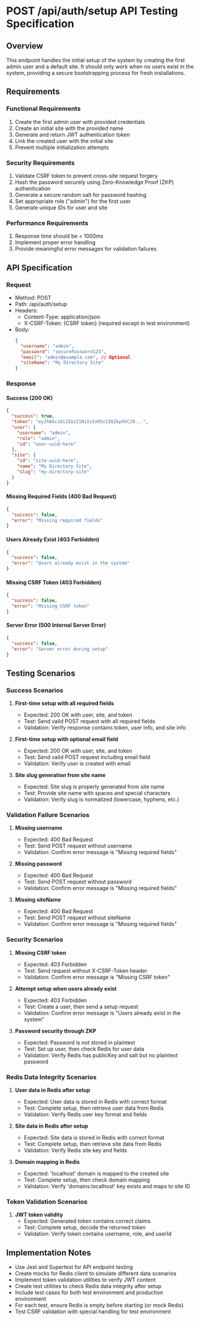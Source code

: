 # POST /api/auth/setup API Testing Specification

## Overview

This endpoint handles the initial setup of the system by creating the first admin user and a default site. It should only work when no users exist in the system, providing a secure bootstrapping process for fresh installations.

## Requirements

### Functional Requirements

1. Create the first admin user with provided credentials
2. Create an initial site with the provided name
3. Generate and return JWT authentication token
4. Link the created user with the initial site
5. Prevent multiple initialization attempts

### Security Requirements

1. Validate CSRF token to prevent cross-site request forgery
2. Hash the password securely using Zero-Knowledge Proof (ZKP) authentication
3. Generate a secure random salt for password hashing
4. Set appropriate role ("admin") for the first user
5. Generate unique IDs for user and site

### Performance Requirements

1. Response time should be < 1000ms
2. Implement proper error handling
3. Provide meaningful error messages for validation failures

## API Specification

### Request

- Method: POST
- Path: /api/auth/setup
- Headers:
  - Content-Type: application/json
  - X-CSRF-Token: {CSRF token} (required except in test environment)
- Body:
  ```json
  {
    "username": "admin",
    "password": "securePassword123",
    "email": "admin@example.com", // Optional
    "siteName": "My Directory Site"
  }
  ```

### Response

#### Success (200 OK)

```json
{
  "success": true,
  "token": "eyJhbGciOiJIUzI1NiIsInR5cCI6IkpXVCJ9...",
  "user": {
    "username": "admin",
    "role": "admin",
    "id": "user-uuid-here"
  },
  "site": {
    "id": "site-uuid-here",
    "name": "My Directory Site",
    "slug": "my-directory-site"
  }
}
```

#### Missing Required Fields (400 Bad Request)

```json
{
  "success": false,
  "error": "Missing required fields"
}
```

#### Users Already Exist (403 Forbidden)

```json
{
  "success": false,
  "error": "Users already exist in the system"
}
```

#### Missing CSRF Token (403 Forbidden)

```json
{
  "success": false,
  "error": "Missing CSRF token"
}
```

#### Server Error (500 Internal Server Error)

```json
{
  "success": false,
  "error": "Server error during setup"
}
```

## Testing Scenarios

### Success Scenarios

1. **First-time setup with all required fields**
   - Expected: 200 OK with user, site, and token
   - Test: Send valid POST request with all required fields
   - Validation: Verify response contains token, user info, and site info

2. **First-time setup with optional email field**
   - Expected: 200 OK with user, site, and token
   - Test: Send valid POST request including email field
   - Validation: Verify user is created with email

3. **Site slug generation from site name**
   - Expected: Site slug is properly generated from site name
   - Test: Provide site name with spaces and special characters
   - Validation: Verify slug is normalized (lowercase, hyphens, etc.)

### Validation Failure Scenarios

1. **Missing username**
   - Expected: 400 Bad Request
   - Test: Send POST request without username
   - Validation: Confirm error message is "Missing required fields"

2. **Missing password**
   - Expected: 400 Bad Request
   - Test: Send POST request without password
   - Validation: Confirm error message is "Missing required fields"

3. **Missing siteName**
   - Expected: 400 Bad Request
   - Test: Send POST request without siteName
   - Validation: Confirm error message is "Missing required fields"

### Security Scenarios

1. **Missing CSRF token**
   - Expected: 403 Forbidden
   - Test: Send request without X-CSRF-Token header
   - Validation: Confirm error message is "Missing CSRF token"

2. **Attempt setup when users already exist**
   - Expected: 403 Forbidden
   - Test: Create a user, then send a setup request
   - Validation: Confirm error message is "Users already exist in the system"

3. **Password security through ZKP**
   - Expected: Password is not stored in plaintext
   - Test: Set up user, then check Redis for user data
   - Validation: Verify Redis has publicKey and salt but no plaintext password

### Redis Data Integrity Scenarios

1. **User data in Redis after setup**
   - Expected: User data is stored in Redis with correct format
   - Test: Complete setup, then retrieve user data from Redis
   - Validation: Verify Redis user key format and fields

2. **Site data in Redis after setup**
   - Expected: Site data is stored in Redis with correct format
   - Test: Complete setup, then retrieve site data from Redis
   - Validation: Verify Redis site key and fields

3. **Domain mapping in Redis**
   - Expected: 'localhost' domain is mapped to the created site
   - Test: Complete setup, then check domain mapping
   - Validation: Verify 'domains:localhost' key exists and maps to site ID

### Token Validation Scenarios

1. **JWT token validity**
   - Expected: Generated token contains correct claims
   - Test: Complete setup, decode the returned token
   - Validation: Verify token contains username, role, and userId

## Implementation Notes

- Use Jest and Supertest for API endpoint testing
- Create mocks for Redis client to simulate different data scenarios
- Implement token validation utilities to verify JWT content
- Create test utilities to check Redis data integrity after setup
- Include test cases for both test environment and production environment
- For each test, ensure Redis is empty before starting (or mock Redis)
- Test CSRF validation with special handling for test environment
